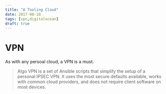```yaml
---
title: "A Tooling Cloud"
date: 2017-08-10
tags: [vpn,digitalocean]
draft: true
---
```


# VPN

As with any persoal cloud, a VPN is a must.

> Algo VPN is a set of Ansible scripts that simplify the setup of a personal
> IPSEC VPN. It uses the most secure defaults available, works with common cloud
> providers, and does not require client software on most devices.

